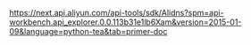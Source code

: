 https://next.api.aliyun.com/api-tools/sdk/Alidns?spm=api-workbench.api_explorer.0.0.113b31e1lb6Xam&version=2015-01-09&language=python-tea&tab=primer-doc
